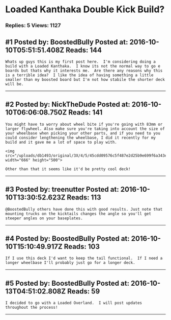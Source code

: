 # Loaded Kanthaka Double Kick Build?

### Replies: 5 Views: 1127

## \#1 Posted by: BoostedBully Posted at: 2016-10-10T05:51:51.408Z Reads: 144

```
Whats up guys this is my first post here.  I'm considering doing a build with a Loaded Kanthaka.  I know its not the normal way to go e boards but thats why it interests me.  Are there any reasons why this is a terrible idea?  I like the idea of having something a little smaller than my boosted board but I'm not how stabile the shorter deck will be.
```

---
## \#2 Posted by: NickTheDude Posted at: 2016-10-10T06:06:08.750Z Reads: 141

```
You might have to worry about wheel bite if you're going with 83mm or larger flywheel. Also make sure you're taking into account the size of your wheelbase when picking your other parts, and if you need to you could consider lengthening the wheelbase, I did it recently for my build and it gave me a lot of space to play with. 

<img src="/uploads/db1493/original/3X/4/5/45cdd09576c5f487e2d25b9e699f6a343e88ca3d.jpg" width="666" height="500">

Other than that it seems like it'd be pretty cool deck!
```

---
## \#3 Posted by: treenutter Posted at: 2016-10-10T13:30:52.623Z Reads: 113

```
@BoostedBully others have done this with good results. Just note that mounting trucks on the kicktails changes the angle so you'll get steeper angles on your baseplates.
```

---
## \#4 Posted by: BoostedBully Posted at: 2016-10-10T15:10:49.917Z Reads: 103

```
If I use this deck I'd want to keep the tail functional.  If I need a longer wheelbase I'll probably just go for a longer deck.
```

---
## \#5 Posted by: BoostedBully Posted at: 2016-10-13T04:51:02.808Z Reads: 59

```
I decided to go with a Loaded Overland.  I will post updates throughout the process!
```

---
